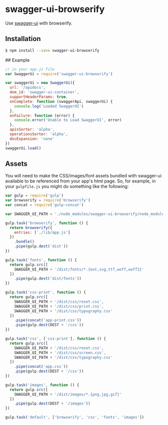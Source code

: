 # swagger-ui-browserify

Use [swagger-ui](https://github.com/swagger-api/swagger-ui) with browserify.

## Installation

```sh
$ npm install --save swagger-ui-browserify
```

## Example

```javascript
// in your app.js file
var SwaggerUi = require('swagger-ui-browserify')

var swaggerUi = new SwaggerUi({
  url: '/apidocs',
  dom_id: 'swagger-ui-container',
  supportHeaderParams: true,
  onComplete: function (swaggerApi, swaggerUi) {
    console.log('Loaded SwaggerUI')
  },
  onFailure: function (error) {
    console.error('Unable to Load SwaggerUI', error)
  },
  apisSorter: 'alpha',
  operationsSorter: 'alpha',
  docExpansion: 'none'
})
swaggerUi.load()
```

## Assets

You will need to make the CSS/images/font assets bundled with swagger-ui available to be referenced from your app's html page.  So, for example, in your `gulpfile.js` you might do something like the following:

```javascript
var gulp = require('gulp')
var browserify = require('browserify')
var concat = require('gulp-concat')

var SWAGGER_UI_PATH = './node_modules/swagger-ui-browserify/node_modules/swagger-ui'

gulp.task('browserify', function () {
  return browserify({
    entries: ['./lib/app.js']
  })
    .bundle()
    .pipe(gulp.dest('dist'))
})

gulp.task('fonts', function () {
  return gulp.src([
    SWAGGER_UI_PATH + '/dist/fonts/*.{eot,svg,ttf,woff,woff2}'
  ])
    .pipe(gulp.dest('dist/fonts'))
})

gulp.task('css-print', function () {
  return gulp.src([
    SWAGGER_UI_PATH + '/dist/css/reset.css',
    SWAGGER_UI_PATH + '/dist/css/print.css',
    SWAGGER_UI_PATH + '/dist/css/typography.css'
  ])
    .pipe(concat('app-print.css'))
    .pipe(gulp.dest(DEST + '/css'))
})

gulp.task('css', ['css-print'], function () {
  return gulp.src([
    SWAGGER_UI_PATH + '/dist/css/reset.css',
    SWAGGER_UI_PATH + '/dist/css/screen.css',
    SWAGGER_UI_PATH + '/dist/css/typography.css'
  ])
    .pipe(concat('app.css'))
    .pipe(gulp.dest(DEST + '/css'))
})

gulp.task('images', function () {
  return gulp.src([
    SWAGGER_UI_PATH + '/dist/images/*.{png,jpg,gif}'
  ])
    .pipe(gulp.dest(DEST + '/images'))
})

gulp.task('default', ['browserify', 'css', 'fonts', 'images'])

```
